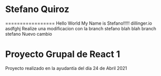 # Stefano Quiroz
=================
Hello World My Name is Stefano!!!!!
dillinger.io
asdfghj
Realize una modificacion con la branch stefano
blah blah
branch stefano
Nuevo cambio
# Proyecto Grupal de React 1

Proyecto realizado en la ayudantía del día 24 de Abril 2021
